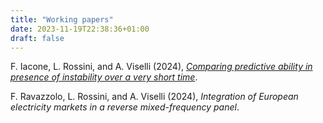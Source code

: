 ```yaml
---
title: "Working papers"
date: 2023-11-19T22:38:36+01:00
draft: false
---
```


F. Iacone, L. Rossini, and A. Viselli (2024), [*Comparing predictive ability in presence of instability over a very short time*](https://arxiv.org/abs/2405.11954).

F. Ravazzolo, L. Rossini, and A. Viselli (2024), *Integration of European electricity markets in a reverse mixed-frequency panel*.